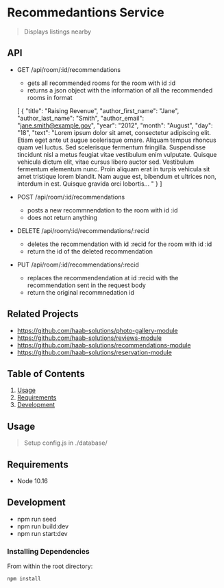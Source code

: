# Recommedantions Service

> Displays listings nearby

## API
  
  - GET /api/room/:id/recommendations
    - gets all recommended rooms for the room with id :id
    - returns a json object with the information of all the recommended rooms in format 

    [
        {
            "title": "Raising Revenue",
            "author_first_name": "Jane",
            "author_last_name": "Smith",
            "author_email": "jane.smith@example.gov",
            "year": "2012",
            "month": "August",
            "day": "18",
            "text": "Lorem ipsum dolor sit amet, consectetur adipiscing elit. Etiam eget ante ut augue scelerisque ornare. Aliquam tempus rhoncus quam vel luctus. Sed scelerisque fermentum fringilla. Suspendisse tincidunt nisl a metus feugiat vitae vestibulum enim vulputate. Quisque vehicula dictum elit, vitae cursus libero auctor sed. Vestibulum fermentum elementum nunc. Proin aliquam erat in turpis vehicula sit amet tristique lorem blandit. Nam augue est, bibendum et ultrices non, interdum in est. Quisque gravida orci lobortis... "
        }
    ]
  - POST /api/room/:id/recommendations
    - posts a new recommnendation to the room with id :id
    - does not return anything
  - DELETE /api/room/:id/recommendations/:recid
    - deletes the recommendation with id :recid for the room with id :id
    - return the id of the deleted recommendation
  - PUT /api/room/:id/recommendations/:recid 
    - replaces the recommendendation at id :recid with the recommendation sent in the request body
    - return the original recommnedation id

## Related Projects

  - https://github.com/haab-solutions/photo-gallery-module
  - https://github.com/haab-solutions/reviews-module
  - https://github.com/haab-solutions/recommendations-module
  - https://github.com/haab-solutions/reservation-module

## Table of Contents

1. [Usage](#Usage)
1. [Requirements](#requirements)
1. [Development](#development)

## Usage

> Setup config.js in ./database/

## Requirements

- Node 10.16

## Development

- npm run seed
- npm run build:dev
- npm run start:dev

### Installing Dependencies

From within the root directory:

```sh
npm install
```

